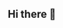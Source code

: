 <div align="center">
<h2>Hi there 👋</h2>
</div>

<!-- - 💻 I’m currently working at [EloGroup](https://elogroup.com.br/) as Full-Stack Developer.
- 🧑🏼‍🎓 Computer Science in progress.
- 📍 Where to find me?
- 
    <a href="https://www.linkedin.com/in/lucaswilliamgomes/"> <img src="https://img.shields.io/badge/-LinkedIn-1ca0f1?style=flat-square&labelColor=1ca0f1&logo=linkedin&logoColor=white"> </a>
    <a href="https://mail.google.com/"> <img src="https://img.shields.io/badge/-lucaswilliam133@gmail.com-BF3124?style=flat-square&labelColor=BF3124&logo=gmail&logoColor=white"> </a>

- 👨‍💻 Experiences with :

    <img src="https://img.shields.io/badge/Git-F05032?style=for-the-badge&logo=git&logoColor=white">
    <img src="https://img.shields.io/badge/Django-092E20?style=for-the-badge&logo=django&logoColor=white">
    <img alt="Flutter" src="https://img.shields.io/badge/Flutter-%2302569B.svg?&style=for-the-badge&logo=Flutter&logoColor=white" />
    <img src="https://img.shields.io/badge/MySQL-00000F?style=for-the-badge&logo=mysql&logoColor=white">
    <img src="https://img.shields.io/badge/Docker-2CA5E0?style=for-the-badge&logo=docker&logoColor=white">
    <img src="https://img.shields.io/badge/HTML5-E34F26?style=for-the-badge&logo=html5&logoColor=white">
    <img src="https://img.shields.io/badge/CSS-239120?&style=for-the-badge&logo=css3&logoColor=white">
    <img src="https://img.shields.io/badge/JavaScript-F7DF1E?style=for-the-badge&logo=javascript&logoColor=black">

<br> -->

<!-- ![Top Langs](https://github-readme-stats.vercel.app/api/top-langs/?username=lucaswilliamgomes&exclude_repo=Beginner-django&hide=C&layout=compact&theme=calm) -->
<!-- 
![stats](https://github-readme-stats.vercel.app/api?username=lucaswilliamgomes&count_private=true&show_icons=true&theme=calm) -->
